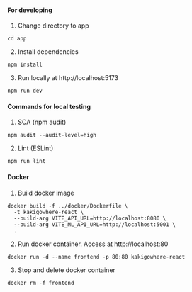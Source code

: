 #### For developing
1. Change directory to app
```
cd app
```

2. Install dependencies
```
npm install
```

3. Run locally at http://localhost:5173
```
npm run dev
```

#### Commands for local testing
1. SCA (npm audit)
```
npm audit --audit-level=high
```

2. Lint (ESLint)
```
npm run lint
```

#### Docker
1. Build docker image
```
docker build -f ../docker/Dockerfile \
  -t kakigowhere-react \
  --build-arg VITE_API_URL=http://localhost:8080 \
  --build-arg VITE_ML_API_URL=http://localhost:5001 \
  .
```

2. Run docker container. Access at http://localhost:80
```
docker run -d --name frontend -p 80:80 kakigowhere-react
```

3. Stop and delete docker container
```
docker rm -f frontend
```